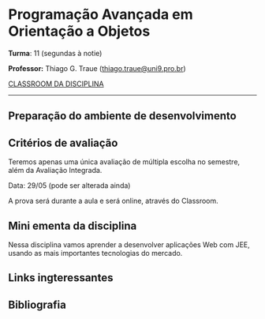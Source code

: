 # Programação Avançada em Orientação a Objetos

**Turma**: 11 (segundas à notie)

**Professor:** Thiago G. Traue (thiago.traue@uni9.pro.br)

[CLASSROOM DA DISCIPLINA](https://classroom.google.com/c/NTkzODc0NzU2NDU0?cjc=2ynswm7)

***

## Preparação do ambiente de desenvolvimento

## Critérios de avaliação

Teremos apenas uma única avaliação de múltipla escolha no semestre, além da Avaliação Integrada.

Data: 29/05 (pode ser alterada ainda)

A prova será durante a aula e será online, através do Classroom.

## Mini ementa da disciplina

Nessa disciplina vamos aprender a desenvolver aplicações Web com JEE, usando as mais importantes tecnologias do mercado.

## Links ingteressantes

## Bibliografia

